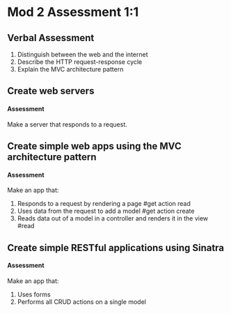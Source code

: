 # Mod 2 Assessment 1:1

## Verbal Assessment
1. Distinguish between the web and the internet
2. Describe the HTTP request-response cycle
3. Explain the MVC architecture pattern


## Create web servers
#### Assessment
  Make a server that responds to a request.

## Create simple web apps using the MVC architecture pattern
#### Assessment
  Make an app that:

  1. Responds to a request by rendering a page #get action read
  2. Uses data from the request to add a model #get action create
  3. Reads data out of a model in a controller and renders it in the view #read

## Create simple RESTful applications using Sinatra
#### Assessment
  Make an app that:

  1. Uses forms
  2. Performs all CRUD actions on a single model
